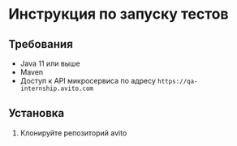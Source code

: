 # Инструкция по запуску тестов

## Требования
- Java 11 или выше
- Maven
- Доступ к API микросервиса по адресу `https://qa-internship.avito.com`

## Установка
1. Клонируйте репозиторий avito
